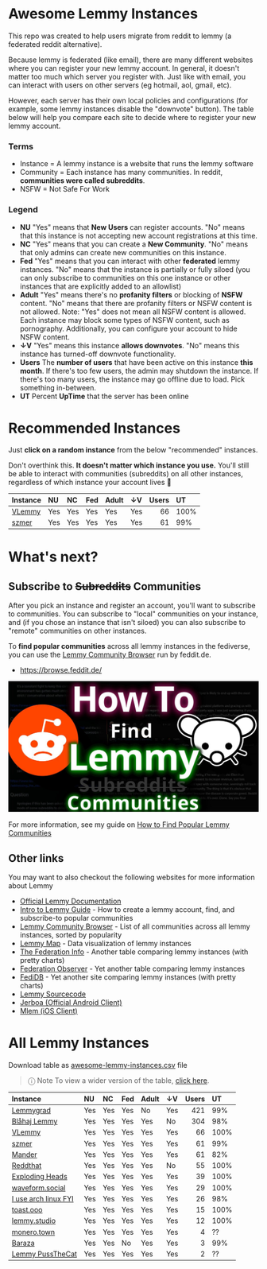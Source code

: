 
# Awesome Lemmy Instances

This repo was created to help users migrate from reddit to lemmy (a federated reddit alternative).

Because lemmy is federated (like email), there are many different websites where you can register your new lemmy account. In general, it doesn't matter too much which server you register with. Just like with email, you can interact with users on other servers (eg hotmail, aol, gmail, etc).

However, each server has their own local policies and configurations (for example, some lemmy instances disable the "downvote" button). The table below will help you compare each site to decide where to register your new lemmy account.

### Terms

 * Instance = A lemmy instance is a website that runs the lemmy software
 * Community = Each instance has many communities. In reddit, **communities were called subreddits**.
 * NSFW = Not Safe For Work

### Legend

 * **NU** "Yes" means that **New Users** can register accounts. "No" means that this instance is not accepting new account registrations at this time.
 * **NC** "Yes" means that you can create a **New Community**. "No" means that only admins can create new communities on this instance.
 * **Fed** "Yes" means that you can interact with other **federated** lemmy instances. "No" means that the instance is partially or fully siloed (you can only subscribe to communities on this one instance or other instances that are explicitly added to an allowlist)
 * **Adult** "Yes" means there's no **profanity filters** or blocking of **NSFW** content. "No" means that there are profanity filters or NSFW content is not allowed. Note: "Yes" does not mean all NSFW content is allowed. Each instance may block some types of NSFW content, such as pornography. Additionally, you can configure your account to hide NSFW content. 
 * **↓V** "Yes" means this instance **allows downvotes**. "No" means this instance has turned-off downvote functionality.
 * **Users** The **number of users** that have been active on this instance **this month**. If there's too few users, the admin may shutdown the instance. If there's too many users, the instance may go offline due to load. Pick something in-between.
 * **UT** Percent **UpTime** that the server has been online

# Recommended Instances

Just **click on a random instance** from the below "recommended" instances.

Don't overthink this. **It doesn't matter which instance you use.** You'll still be able to interact with communities (subreddits) on all other instances, regardless of which instance your account lives 🙂

| Instance                     | NU   | NC   | Fed   | Adult   | ↓V   |   Users | UT   |
|:-----------------------------|:-----|:-----|:------|:--------|:-----|--------:|:-----|
| [VLemmy](https://vlemmy.net) | Yes  | Yes  | Yes   | Yes     | Yes  |      66 | 100% |
| [szmer](https://szmer.info)  | Yes  | Yes  | Yes   | Yes     | Yes  |      61 | 99%  |

# What's next?

## Subscribe to ~~Subreddits~~ Communities

After you pick an instance and register an account, you'll want to subscribe to communities. You can subscribe to "local" communities on your instance, and (if you chose an instance that isn't siloed) you can also subscribe to "remote" communities on other instances.

To **find popular communities** across all lemmy instances in the fediverse, you can use the [Lemmy Community Browser](https://browse.feddit.de/) run by feddit.de.

 * https://browse.feddit.de/

<a href="https://tech.michaelaltfield.net/2023/06/11/lemmy-migration-find-subreddits-communities/"><img src="lemmy-migration-find-subreddits-communities.jpg" alt="How To Find Lemmy Communities" /></a>

For more information, see my guide on [How to Find Popular Lemmy Communities](https://tech.michaelaltfield.net/2023/06/11/lemmy-migration-find-subreddits-communities/)

## Other links

You may want to also checkout the following websites for more information about Lemmy

 * [Official Lemmy Documentation](https://join-lemmy.org/docs/en/index.html)
 * [Intro to Lemmy Guide](https://tech.michaelaltfield.net/2023/06/11/lemmy-migration-find-subreddits-communities/) - How to create a lemmy account, find, and subscribe-to popular communities
 * [Lemmy Community Browser](https://browse.feddit.de/) - List of all communities across all lemmy instances, sorted by popularity
 * [Lemmy Map](https://lemmymap.feddit.de) - Data visualization of lemmy instances
 * [The Federation Info](https://the-federation.info/platform/73) - Another table comparing lemmy instances (with pretty charts)
 * [Federation Observer](https://lemmy.fediverse.observer/list) - Yet another table comparing lemmy instances
 * [FediDB](https://fedidb.org/software/lemmy) - Yet another site comparing lemmy instances (with pretty charts)
 * [Lemmy Sourcecode](https://github.com/LemmyNet/lemmy)
 * [Jerboa (Official Android Client)](https://f-droid.org/packages/com.jerboa/)
 * [Mlem (iOS Client)](https://testflight.apple.com/join/xQfmkJhc)


# All Lemmy Instances

Download table as <a href="https://raw.githubusercontent.com/maltfield/awesome-lemmy-instances/main/awesome-lemmy-instances.csv" target="_blank" download>awesome-lemmy-instances.csv</a> file

> ⓘ Note To view a wider version of the table, [click here](README.md).

| Instance                                          | NU   | NC   | Fed   | Adult   | ↓V   |   Users | UT   |
|:--------------------------------------------------|:-----|:-----|:------|:--------|:-----|--------:|:-----|
| [Lemmygrad](https://lemmygrad.ml)                 | Yes  | Yes  | Yes   | No      | Yes  |     421 | 99%  |
| [Blåhaj Lemmy](https://lemmy.blahaj.zone)         | Yes  | Yes  | Yes   | Yes     | No   |     304 | 98%  |
| [VLemmy](https://vlemmy.net)                      | Yes  | Yes  | Yes   | Yes     | Yes  |      66 | 100% |
| [szmer](https://szmer.info)                       | Yes  | Yes  | Yes   | Yes     | Yes  |      61 | 99%  |
| [Mander](https://mander.xyz)                      | Yes  | Yes  | Yes   | Yes     | Yes  |      61 | 82%  |
| [Reddthat](https://reddthat.com)                  | Yes  | Yes  | Yes   | Yes     | No   |      55 | 100% |
| [Exploding Heads](https://exploding-heads.com)    | Yes  | Yes  | Yes   | Yes     | Yes  |      39 | 100% |
| [waveform.social](https://waveform.social)        | Yes  | Yes  | Yes   | Yes     | Yes  |      29 | 100% |
| [I use arch linux FYI](https://iusearchlinux.fyi) | Yes  | Yes  | Yes   | Yes     | Yes  |      26 | 98%  |
| [toast.ooo](https://toast.ooo)                    | Yes  | Yes  | Yes   | Yes     | Yes  |      15 | 100% |
| [lemmy.studio](https://lemmy.studio)              | Yes  | Yes  | Yes   | Yes     | Yes  |      12 | 100% |
| [monero.town](https://monero.town)                | Yes  | Yes  | Yes   | Yes     | Yes  |       4 | ??   |
| [Baraza](https://baraza.africa)                   | Yes  | Yes  | No    | Yes     | Yes  |       3 | 99%  |
| [Lemmy  PussTheCat](https://lemmy.pussthecat.org) | Yes  | Yes  | Yes   | Yes     | Yes  |       2 | ??   |
